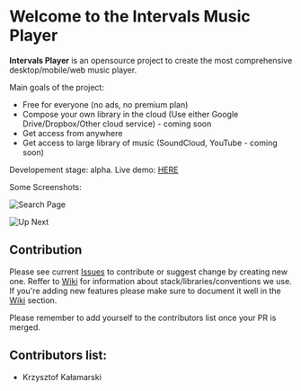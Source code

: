 # Welcome to the Intervals Music Player

**Intervals Player** is an opensource project to create the most comprehensive desktop/mobile/web music player.

Main goals of the project:
* Free for everyone (no ads, no premium plan)
* Compose your own library in the cloud (Use either Google Drive/Dropbox/Other cloud service) - coming soon
* Get access from anywhere
* Get access to large library of music (SoundCloud, YouTube - coming soon)

Developement stage: alpha.
Live demo: [HERE](https://kkalamarski.github.io/Intervals-Player/)

Some Screenshots:


![Search Page](https://s4.postimg.org/9agnj4xct/Player_Search.png)

![Up Next](https://s4.postimg.org/s42gg4vkt/up_Next.png)


## Contribution ##
Please see current [Issues](https://github.com/kkalamarski/Intervals-Player/issues) to contribute or suggest change by creating new one. Reffer to [Wiki](https://github.com/kkalamarski/Intervals-Player/wiki) for information about stack/libraries/conventions we use. If you're adding new features please make sure to document it well in the [Wiki](https://github.com/kkalamarski/Intervals-Player/wiki) section.

Please remember to add yourself to the contributors list once your PR is merged.

## Contributors list: ##
- Krzysztof Kałamarski
